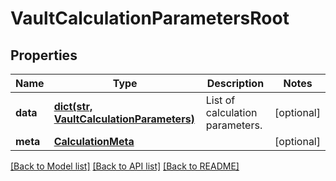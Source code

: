 # VaultCalculationParametersRoot

## Properties
Name | Type | Description | Notes
------------ | ------------- | ------------- | -------------
**data** | [**dict(str, VaultCalculationParameters)**](VaultCalculationParameters.md) | List of calculation parameters. | [optional] 
**meta** | [**CalculationMeta**](CalculationMeta.md) |  | [optional] 

[[Back to Model list]](../README.md#documentation-for-models) [[Back to API list]](../README.md#documentation-for-api-endpoints) [[Back to README]](../README.md)


